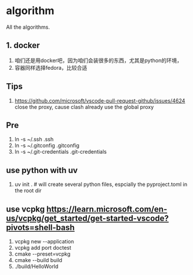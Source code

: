# algorithm

All the algorithms.

## 1. docker

1. 咱们还是用docker吧，因为咱们会装很多的东西，尤其是python的环境，
2. 容器同样选择fedora，比较合适

## Tips

1. <https://github.com/microsoft/vscode-pull-request-github/issues/4624> close the proxy, cause clash already use the global proxy

## Pre

1. ln -s ~/.ssh .ssh
2. ln -s ~/.gitconfig .gitconfig
3. ln -s ~/.git-credentials .git-credentials

## use python with uv

1. uv init . # will create several python files, espcially the pyproject.toml in the root dir

## use vcpkg <https://learn.microsoft.com/en-us/vcpkg/get_started/get-started-vscode?pivots=shell-bash>

1. vcpkg new --application
2. vcpkg add port doctest
3. cmake --preset=vcpkg
4. cmake --build build
5. ./build/HelloWorld
